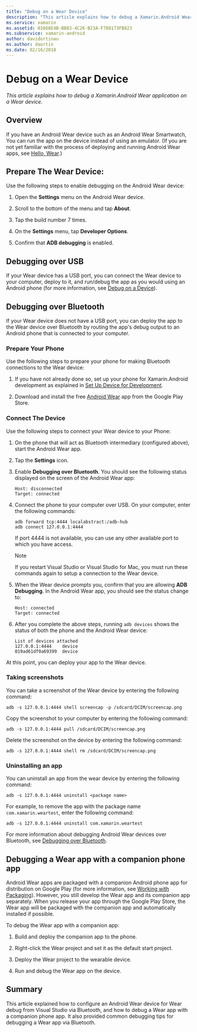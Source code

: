 ```yaml
---
title: "Debug on a Wear Device"
description: "This article explains how to debug a Xamarin.Android Wear application on a Wear device."
ms.service: xamarin
ms.assetid: 01668E4B-BB83-4C26-B23A-F788173FB823
ms.subservice: xamarin-android
author: davidortinau
ms.author: daortin
ms.date: 02/16/2018
---
```


# Debug on a Wear Device

_This article explains how to debug a Xamarin.Android Wear application on a Wear device._

## Overview

If you have an Android Wear device such as an Android Wear Smartwatch,
You can run the app on the device instead of using an emulator. (If you
are not yet familiar with the process of deploying and running Android
Wear apps, see
[Hello, Wear](~/android/wear/get-started/hello-wear.md).)

## Prepare The Wear Device:

Use the following steps to enable debugging on the Android
Wear device:

1. Open the **Settings** menu on the Android Wear device.

2. Scroll to the bottom of the menu and tap **About**.

3. Tap the build number 7 times.

4. On the **Settings** menu, tap **Developer Options**.

5. Confirm that **ADB debugging** is enabled.

## Debugging over USB

If your Wear device has a USB port, you can connect the Wear device to
your computer, deploy to it, and run/debug the app as you would using
an Android phone (for more information, see
[Debug on a Device](~/android/deploy-test/debugging/debug-on-device.md)).

## Debugging over Bluetooth

If your Wear device does not have a USB port, you can deploy the app to 
the Wear device over Bluetooth by routing the app's debug output to an 
Android phone that is connected to your computer. 

### Prepare Your Phone

Use the following steps to prepare your phone for making Bluetooth
connections to the Wear device: 

1. If you have not already done so, set up your phone for Xamarin.Android development
    as explained in
    [Set Up Device for Development](~/android/get-started/installation/set-up-device-for-development.md).

2. Download and install the free
    [Android Wear](https://play.google.com/store/apps/details?id=com.google.android.wearable.app)
    app from the Google Play Store.

### Connect The Device

Use the following steps to connect your Wear device to your Phone:

1. On the phone that will act as Bluetooth intermediary (configured above), 
    start the Android Wear app. 

2. Tap the **Settings** icon.

3. Enable **Debugging over Bluetooth**. You should see the following status
    displayed on the screen of the Android Wear app:

    ```
    Host: disconnected
    Target: connected
    ```

4. Connect the phone to your computer over USB. On your computer, 
    enter the following commands:

    ```shell
    adb forward tcp:4444 localabstract:/adb-hub
    adb connect 127.0.0.1:4444
    ```

    If port 4444 is not available, you can use any other available port 
    to which you have access. 

    > [!NOTE]
    > If you restart Visual Studio or Visual Studio for Mac,
    > you must run these commands again to setup a connection to the Wear
    > device.

5. When the Wear device prompts you, confirm that you are allowing 
    **ADB Debugging**. In the Android Wear app, you should 
    see the status change to:

    ```
    Host: connected
    Target: connected
    ```

6. After you complete the above steps, running `adb devices` shows the
    status of both the phone and the Android Wear device:

    ```
    List of devices attached
    127.0.0.1:4444    device
    019ad61df0a69399  device
    ```

At this point, you can deploy your app to the Wear device.

<a name="screenshots"></a>

### Taking screenshots

You can take a screenshot of the Wear device by entering the following 
command: 

```shell
adb -s 127.0.0.1:4444 shell screencap -p /sdcard/DCIM/screencap.png
```

Copy the screenshot to your computer by entering the following command:

```shell
adb -s 127.0.0.1:4444 pull /sdcard/DCIM/screencap.png
```

Delete the screenshot on the device by entering the following command:

```shell
adb -s 127.0.0.1:4444 shell rm /sdcard/DCIM/screencap.png
```

### Uninstalling an app

You can uninstall an app from the wear device by entering the
following command:

```shell
adb -s 127.0.0.1:4444 uninstall <package name>
```

For example, to remove the app with the package name `com.xamarin.weartest`,
enter the following command:

```shell
adb -s 127.0.0.1:4444 uninstall com.xamarin.weartest
```

For more information about debugging Android Wear devices over
Bluetooth, see 
[Debugging over Bluetooth](https://developer.android.com/training/wearables/apps/bt-debugging.html).

## Debugging a Wear app with a companion phone app

Android Wear apps are packaged with a companion Android phone app for
distribution on Google Play (for more information, see
[Working with Packaging](~/android/wear/deploy-test/packaging.md)). 
However, you still develop the Wear app and its companion app
separately. When you release your app through the Google Play Store,
the Wear app will be packaged with the companion app and automatically
installed if possible.

To debug the Wear app with a companion app: 

1. Build and deploy the companion app to the phone.

2. Right-click the Wear project and set it as the default start
    project.

3. Deploy the Wear project to the wearable device.

4. Run and debug the Wear app on the device.

## Summary

This article explained how to configure an Android Wear device for Wear
debug from Visual Studio via Bluetooth, and how to debug a Wear app
with a companion phone app. It also provided common debugging tips for
debugging a Wear app via Bluetooth.
